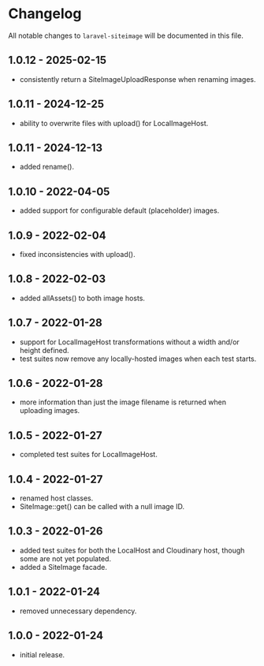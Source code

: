 # Changelog

All notable changes to `laravel-siteimage` will be documented in this file.

## 1.0.12 - 2025-02-15
- consistently return a SiteImageUploadResponse when renaming images.

## 1.0.11 - 2024-12-25
- ability to overwrite files with upload() for LocalImageHost.

## 1.0.11 - 2024-12-13
- added rename().

## 1.0.10 - 2022-04-05
- added support for configurable default (placeholder) images.

## 1.0.9 - 2022-02-04
- fixed inconsistencies with upload().

## 1.0.8 - 2022-02-03
- added allAssets() to both image hosts.

## 1.0.7 - 2022-01-28
- support for LocalImageHost transformations without a width and/or height defined.
- test suites now remove any locally-hosted images when each test starts.

## 1.0.6 - 2022-01-28
- more information than just the image filename is returned when uploading images.

## 1.0.5 - 2022-01-27
- completed test suites for LocalImageHost.

## 1.0.4 - 2022-01-27
- renamed host classes.
- SiteImage::get() can be called with a null image ID.

## 1.0.3 - 2022-01-26
- added test suites for both the LocalHost and Cloudinary host, though some are not yet populated.
- added a SiteImage facade.

## 1.0.1 - 2022-01-24
- removed unnecessary dependency.
 
## 1.0.0 - 2022-01-24
- initial release.
